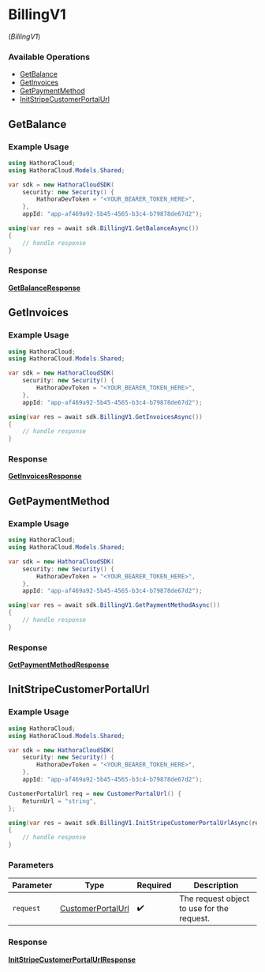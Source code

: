 # BillingV1
(*BillingV1*)

### Available Operations

* [GetBalance](#getbalance)
* [GetInvoices](#getinvoices)
* [GetPaymentMethod](#getpaymentmethod)
* [InitStripeCustomerPortalUrl](#initstripecustomerportalurl)

## GetBalance

### Example Usage

```csharp
using HathoraCloud;
using HathoraCloud.Models.Shared;

var sdk = new HathoraCloudSDK(
    security: new Security() {
        HathoraDevToken = "<YOUR_BEARER_TOKEN_HERE>",
    },
    appId: "app-af469a92-5b45-4565-b3c4-b79878de67d2");

using(var res = await sdk.BillingV1.GetBalanceAsync())
{
    // handle response
}
```


### Response

**[GetBalanceResponse](../../models/operations/GetBalanceResponse.md)**


## GetInvoices

### Example Usage

```csharp
using HathoraCloud;
using HathoraCloud.Models.Shared;

var sdk = new HathoraCloudSDK(
    security: new Security() {
        HathoraDevToken = "<YOUR_BEARER_TOKEN_HERE>",
    },
    appId: "app-af469a92-5b45-4565-b3c4-b79878de67d2");

using(var res = await sdk.BillingV1.GetInvoicesAsync())
{
    // handle response
}
```


### Response

**[GetInvoicesResponse](../../models/operations/GetInvoicesResponse.md)**


## GetPaymentMethod

### Example Usage

```csharp
using HathoraCloud;
using HathoraCloud.Models.Shared;

var sdk = new HathoraCloudSDK(
    security: new Security() {
        HathoraDevToken = "<YOUR_BEARER_TOKEN_HERE>",
    },
    appId: "app-af469a92-5b45-4565-b3c4-b79878de67d2");

using(var res = await sdk.BillingV1.GetPaymentMethodAsync())
{
    // handle response
}
```


### Response

**[GetPaymentMethodResponse](../../models/operations/GetPaymentMethodResponse.md)**


## InitStripeCustomerPortalUrl

### Example Usage

```csharp
using HathoraCloud;
using HathoraCloud.Models.Shared;

var sdk = new HathoraCloudSDK(
    security: new Security() {
        HathoraDevToken = "<YOUR_BEARER_TOKEN_HERE>",
    },
    appId: "app-af469a92-5b45-4565-b3c4-b79878de67d2");

CustomerPortalUrl req = new CustomerPortalUrl() {
    ReturnUrl = "string",
};

using(var res = await sdk.BillingV1.InitStripeCustomerPortalUrlAsync(req))
{
    // handle response
}
```

### Parameters

| Parameter                                                     | Type                                                          | Required                                                      | Description                                                   |
| ------------------------------------------------------------- | ------------------------------------------------------------- | ------------------------------------------------------------- | ------------------------------------------------------------- |
| `request`                                                     | [CustomerPortalUrl](../../Models/Shared/CustomerPortalUrl.md) | :heavy_check_mark:                                            | The request object to use for the request.                    |


### Response

**[InitStripeCustomerPortalUrlResponse](../../models/operations/InitStripeCustomerPortalUrlResponse.md)**

